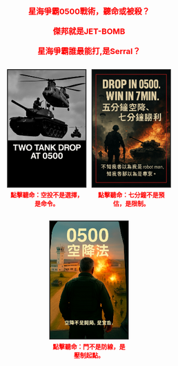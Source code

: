 <p class="tactical-header">星海爭霸0500戰術，聽命或被殺？</p>
<p class="tactical-header">傑邦就是JET-BOMB</p>
<p class="tactical-header">星海爭霸誰最能打,是Serral？</p>

<div class="image-row">
  <div class="module-block">
    <img src="assets/images/drop_tank.jpg" alt="Drop Tank" class="module" onclick="document.getElementById('voice1').play()">
    <p class="voice-hint">點擊聽命：空投不是選擇，是命令。</p>
    <audio id="voice1" src="assets/audio/tank_drop_story.mp3"></audio>
  </div>
  <div class="module-block">
    <img src="assets/images/win_7min.jpg" alt="Win in 7min" class="module" onclick="document.getElementById('voice2').play()">
    <p class="voice-hint">點擊聽命：七分鐘不是預估，是限制。</p>
    <audio id="voice2" src="assets/audio/win_7min_story.mp3"></audio>
  </div>
  <div class="module-block">
    <img src="assets/images/fight_door.jpg" alt="Fight Door" class="module" onclick="document.getElementById('voice3').play()">
    <p class="voice-hint">點擊聽命：門不是防線，是壓制起點。</p>
    <audio id="voice3" src="assets/audio/fight_door_story.mp3"></audio>
  </div>
</div>

<style>
.tactical-header {
  font-size: 18px;
  color: #ff0000;
  text-align: center;
  font-weight: bold;
  margin-bottom: 20px;
}

.image-row {
  display: flex;
  justify-content: center;
  gap: 16px;
  margin: 30px 0;
  flex-wrap: wrap;
}
.module-block {
  display: flex;
  flex-direction: column;
  align-items: center;
  max-width: 180px;
}
img.module {
  width: 100%;
  height: auto;
  border: 2px solid #222;
  cursor: pointer;
  transition: border 0.2s ease;
}
img.module:hover {
  border-color: #ff0000;
}
.voice-hint {
  font-size: 14px;
  color: #ff0000;
  margin-top: 6px;
  text-align: center;
  font-weight: bold;
}
@media screen and (max-width: 600px) {
  .module-block {
    max-width: 100%;
  }
  img.module {
    max-width: 80vw;
  }
}

</style>
